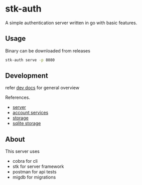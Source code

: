 # stk-auth

A simple authentication server written in go with basic features.

## Usage

Binary can be downloaded from releases

```bash
stk-auth serve -p 8080
```

## Development

refer [dev docs](docs/dev.md) for general overview

References.
- [server](docs/server.md)
- [account services](docs/services/account.md)
- [storage](docs/storage/storage.md)
- [sqlite storage](docs/storage/sqlite.md)


## About

This server uses 
- cobra for cli
- stk for server framework
- postman for api tests
- migdb for migrations

